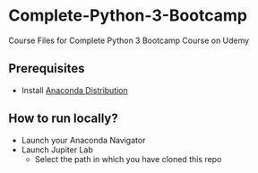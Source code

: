 # Complete-Python-3-Bootcamp
Course Files for Complete Python 3 Bootcamp Course on Udemy


## Prerequisites
* Install [Anaconda Distribution](https://docs.anaconda.com/free/anaconda/install/)

## How to run locally?
* Launch your Anaconda Navigator
* Launch Jupiter Lab
  * Select the path in which you have cloned this repo 
